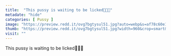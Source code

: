 ```yaml
---
title:  "This pussy is waiting to be licked👅👅👅"
metadate: "hide"
categories: [ Pussy ]
image: "https://preview.redd.it/ovg7bgtysul51.jpg?auto=webp&s=af78c60e163dce771a686a49c456bcfc3a5771ae"
thumb: "https://preview.redd.it/ovg7bgtysul51.jpg?width=960&crop=smart&auto=webp&s=56a73e265182aa1c19cdf64a19d1acd9f6839635"
visit: ""
---
```

This pussy is waiting to be licked👅👅👅

